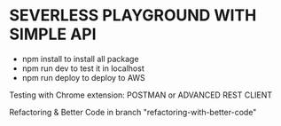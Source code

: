 # SEVERLESS PLAYGROUND WITH SIMPLE API

- npm install to install all package
- npm run dev to test it in localhost
- npm run deploy to deploy to AWS

Testing with Chrome extension: POSTMAN or ADVANCED REST CLIENT

Refactoring & Better Code in branch "refactoring-with-better-code"